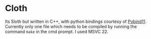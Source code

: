 # Cloth

Its Sloth but written in C++, with python bindings courtesy of [Pybind11](https://github.com/pybind/pybind11). Currently only one file which needs to be compiled by running the command `make` in the cmd prompt. I used MSVC 22.
